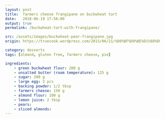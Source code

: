 ```yaml
---
layout: post
title:  farmers cheese frangipane on buckwheat tart
date:   2018-06-19 17:56:00
output: true
permalink: /buckwheat-tart-with-frangipane/

src: /assets/images/buckwheat-pear-frangipane.jpg
origin: https://truecook.wordpress.com/2015/06/21/%D0%BF%D0%BE%D1%88%D0%B0%D0%B3%D0%BE%D0%B2%D1%8B%D0%B9-%D1%80%D0%B5%D1%86%D0%B5%D0%BF%D1%82-%D1%82%D0%B0%D1%80%D1%82%D0%B0-%D1%81-%D1%84%D1%80%D0%B0%D0%BD%D0%B6%D0%B8%D0%BF%D0%B0%D0%BD%D0%BE%D0%BC

category: desserts
tags: [almond, gluten free, farmers cheese, pie]

ingredients: 
    - green buckwheat flour: 280 g
    - unsalted butter (room temperature): 125 g
    - sugar: 200 g
    - large egg: 3 pcs
    - backing powder: 1/2 tbsp 
    - farmers cheese: 150 g
    - almond flour: 100 g
    - lemon juice: 2 tbsp
    - pears:
    - sliced almonds: 
---
```


